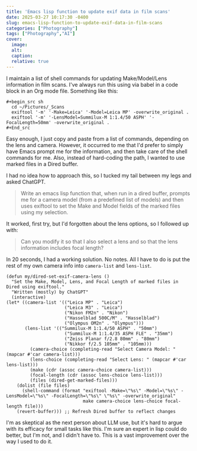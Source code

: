 ```yaml
---
title: 'Emacs lisp function to update exif data in film scans'
date: 2025-03-27 10:17:30 -0400
slug: emacs-lisp-function-to-update-exif-data-in-film-scans
categories: ["Photography"]
tags: ["Photography","AI"]
cover: 
  image: 
  alt: 
  caption: 
  relative: true
---
```


I maintain a list of shell commands for updating Make/Model/Lens information in film scans. I've always run this using via babel in a code block in an Org mode file. Something like this:

```emacs-lisp
#+begin_src sh
  cd ~/Pictures/_Scans
  exiftool '-m' '-Make=Leica' '-Model=Leica MP' -overwrite_original .
  exiftool '-m' '-LensModel=Summilux-M 1:1.4/50 ASPH' '-FocalLength=50mm' -overwrite_original .
#+End_src
```

Easy enough, I just copy and paste from a list of commands, depending on the lens and camera. However, it occurred to me that I'd prefer to simply have Emacs prompt me for the information, and then take care of the shell commands for me. Also, instead of hard-coding the path, I wanted to use marked files in a Dired buffer.

I had no idea how to approach this, so I tucked my tail between my legs and asked ChatGPT.

> Write an emacs lisp function that, when run in a dired buffer, prompts me for a camera model (from a predefined list of models) and then uses exiftool to set the Make and Model fields of the marked files using my selection.

It worked, first try, but I'd forgotten about the lens options, so I followed up with:

> Can you modify it so that I also select a lens and so that the lens information includes focal length?

In 20 seconds, I had a working solution. No notes. All I have to do is put the rest of my own camera info into `camera-list` and `lens-list`.

```emacs-lisp
(defun my/dired-set-exif-camera-lens ()
  "Set the Make, Model, Lens, and Focal Length of marked files in Dired using exiftool."
  "Written (mostly) by ChatGPT"
  (interactive)
(let* ((camera-list '(("Leica MP" . "Leica")
                      ("Leica M3" . "Leica")
                      ("Nikon FM2n" . "Nikon")
                      ("Hasselblad 500C/M" . "Hasselblad")
                      ("Olympus OM2n" . "Olympus")))
       (lens-list '(("Summilux-M 1:1.4/50 ASPH" . "50mm")
                      ("Summilux-M 1:1.4/35 ASPH FLE" . "35mm")
                      ("Zeiss Planar f/2.8 80mm" . "80mm")
                      ("Nikkor f/2.5 105mm" . "105mm)))
         (camera-choice (completing-read "Select Camera Model: " (mapcar #'car camera-list)))
         (lens-choice (completing-read "Select Lens: " (mapcar #'car lens-list)))
         (make (cdr (assoc camera-choice camera-list)))
         (focal-length (cdr (assoc lens-choice lens-list)))
         (files (dired-get-marked-files)))
    (dolist (file files)
      (shell-command (format "exiftool -Make=\"%s\" -Model=\"%s\" -LensModel=\"%s\" -FocalLength=\"%s\" \"%s\" -overwrite_original"
                             make camera-choice lens-choice focal-length file)))
    (revert-buffer))) ;; Refresh Dired buffer to reflect changes
```

I'm as skeptical as the next person about LLM use, but it's hard to argue with its efficacy for small tasks like this. I'm sure an expert in lisp could do better, but I'm not, and I didn't have to. This is a vast improvement over the way I used to do it.
